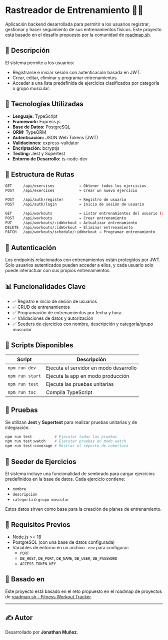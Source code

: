 # Rastreador de Entrenamiento 🏋️‍♂️

Aplicación backend desarrollada para permitir a los usuarios registrar, gestionar y hacer seguimiento de sus entrenamientos físicos. Este proyecto está basado en el desafío propuesto por la comunidad de [roadmap.sh](https://roadmap.sh/projects/fitness-workout-tracker).

## 📌 Descripción

El sistema permite a los usuarios:

- Registrarse e iniciar sesión con autenticación basada en JWT.
- Crear, editar, eliminar y programar entrenamientos.
- Acceder a una lista predefinida de ejercicios clasificados por categoría o grupo muscular.

## 🚀 Tecnologías Utilizadas

- **Lenguaje:** TypeScript
- **Framework:** Express.js
- **Base de Datos:** PostgreSQL
- **ORM:** TypeORM
- **Autenticación:** JSON Web Tokens (JWT)
- **Validaciones:** express-validator
- **Encriptación:** bcryptjs
- **Testing:** Jest y Supertest
- **Entorno de Desarrollo:** ts-node-dev

## 📁 Estructura de Rutas

```bash
GET     /api/exercises           → Obtener todos los ejercicios
POST    /api/exercises           → Crear un nuevo ejercicio

POST    /api/auth/register       → Registro de usuario
POST    /api/auth/login          → Inicio de sesión de usuario

GET     /api/workouts            → Listar entrenamientos del usuario (autenticado)
POST    /api/workouts            → Crear entrenamiento
PUT     /api/workouts/:idWorkout → Actualizar entrenamiento
DELETE  /api/workouts/:idWorkout → Eliminar entrenamiento
PATCH   /api/workouts/schedule/:idWorkout → Programar entrenamiento
```

## 🔐 Autenticación

Los endpoints relacionados con entrenamientos están protegidos por JWT. Solo usuarios autenticados pueden acceder a ellos, y cada usuario solo puede interactuar con sus propios entrenamientos.

## 📊 Funcionalidades Clave

- ✅ Registro e inicio de sesión de usuarios
- ✅ CRUD de entrenamientos
- ✅ Programación de entrenamientos por fecha y hora
- ✅ Validaciones de datos y autorización
- ✅ Seeders de ejercicios con nombre, descripción y categoría/grupo muscular

## 📄 Scripts Disponibles

| Script          | Descripción                            |
| --------------- | -------------------------------------- |
| `npm run dev`   | Ejecuta el servidor en modo desarrollo |
| `npm run start` | Ejecuta la app en modo producción      |
| `npm run test`  | Ejecuta las pruebas unitarias          |
| `npm run tsc`   | Compila TypeScript                     |

## 🧪 Pruebas

Se utilizan **Jest** y **Supertest** para realizar pruebas unitarias y de integración.

```bash
npm run test          # Ejecutar todas las pruebas
npm run test:watch    # Ejecutar pruebas en modo watch
npm run test:coverage # Mostrar el reporte de cobertura
```

## 📂 Seeder de Ejercicios

El sistema incluye una funcionalidad de sembrado para cargar ejercicios predefinidos en la base de datos. Cada ejercicio contiene:

- `nombre`
- `descripción`
- `categoría` o `grupo muscular`

Estos datos sirven como base para la creación de planes de entrenamiento.

## 🧰 Requisitos Previos

- Node.js >= 18
- PostgreSQL (con una base de datos configurada)
- Variables de entorno en un archivo `.env` para configurar:
  - `PORT`
  - `DB_HOST`, `DB_PORT`, `DB_NAME`, `DB_USER`, `DB_PASSWORD`
  - `ACCESS_TOKEN_KEY`

## 📖 Basado en

Este proyecto está basado en el reto propuesto en el roadmap de proyectos de [roadmap.sh - Fitness Workout Tracker](https://roadmap.sh/projects/fitness-workout-tracker).

---

## ✍️ Autor

Desarrollado por **Jonathan Muñoz**.
